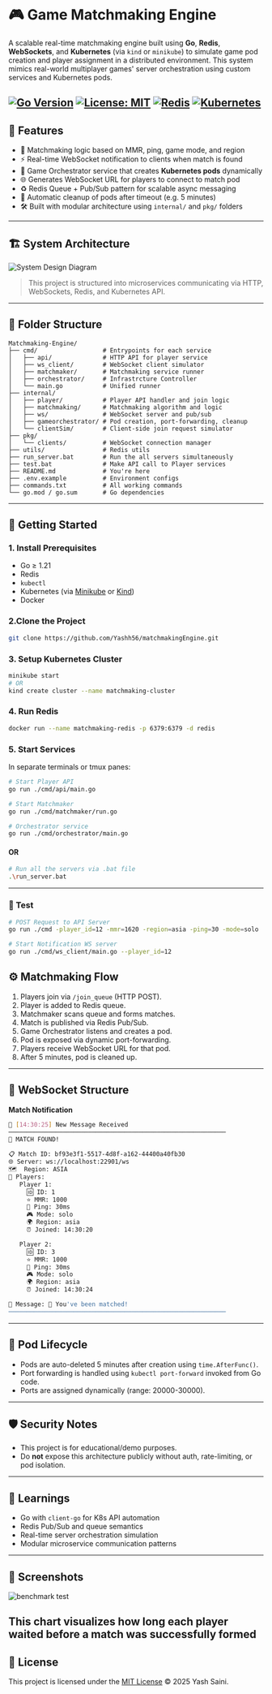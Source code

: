 # 🎮 Game Matchmaking Engine

A scalable real-time matchmaking engine built using **Go**, **Redis**, **WebSockets**, and **Kubernetes** (via `kind` or `minikube`) to simulate game pod creation and player assignment in a distributed environment.
This system mimics real-world multiplayer games' server orchestration using custom services and Kubernetes pods.


[![Go Version](https://img.shields.io/badge/Go-1.21+-blue.svg)](https://golang.org)
[![License: MIT](https://img.shields.io/badge/License-MIT-yellow.svg)](https://opensource.org/licenses/MIT)
[![Redis](https://img.shields.io/badge/Redis-Required-red.svg)](https://redis.io)
[![Kubernetes](https://img.shields.io/badge/Kubernetes-Compatible-blue.svg)](https://kubernetes.io)
---

## 🚀 Features

- 🧐 Matchmaking logic based on MMR, ping, game mode, and region
- ⚡ Real-time WebSocket notification to clients when match is found
- 🥉 Game Orchestrator service that creates **Kubernetes pods** dynamically
- 🌐 Generates WebSocket URL for players to connect to match pod
- ♻ Redis Queue + Pub/Sub pattern for scalable async messaging
- 🔹 Automatic cleanup of pods after timeout (e.g. 5 minutes)
- 🛠️ Built with modular architecture using `internal/` and `pkg/` folders

---

## 🏗️ System Architecture

![System Design Diagram](./assets/Matchmaking%20engine%20design.png)

> This project is structured into microservices communicating via HTTP, WebSockets, Redis, and Kubernetes API.

---

## 📁 Folder Structure

```
Matchmaking-Engine/
├── cmd/                  # Entrypoints for each service
│   ├── api/              # HTTP API for player service
│   ├── ws_client/        # WebSocket client simulator
│   ├── matchmaker/       # Matchmaking service runner
│   ├── orchestrator/     # Infrastrcture Controller
│   └── main.go           # Unified runner
├── internal/
│   ├── player/           # Player API handler and join logic
│   ├── matchmaking/      # Matchmaking algorithm and logic
│   ├── ws/               # WebSocket server and pub/sub
│   ├── gameorchestrator/ # Pod creation, port-forwarding, cleanup
│   └── clientSim/        # Client-side join request simulator
├── pkg/
│   └── clients/          # WebSocket connection manager
├── utils/                # Redis utils
├── run_server.bat        # Run the all servers simultaneously
├── test.bat              # Make API call to Player services
├── README.md             # You're here
├── .env.example          # Environment configs
├── commands.txt          # All working commands
└── go.mod / go.sum       # Go dependencies
```

---

## 🧪 Getting Started

### 1. Install Prerequisites

- Go ≥ 1.21
- Redis
- `kubectl`
- Kubernetes (via [Minikube](https://minikube.sigs.k8s.io/) or [Kind](https://kind.sigs.k8s.io/))
- Docker

### 2.Clone the Project

```bash
git clone https://github.com/Yashh56/matchmakingEngine.git
```

### 3. Setup Kubernetes Cluster

```bash
minikube start
# OR
kind create cluster --name matchmaking-cluster
```

### 4. Run Redis

```bash
docker run --name matchmaking-redis -p 6379:6379 -d redis
```

### 5. Start Services

In separate terminals or tmux panes:

```bash
# Start Player API
go run ./cmd/api/main.go

# Start Matchmaker
go run ./cmd/matchmaker/run.go

# Orchestrator service
go run ./cmd/orchestrator/main.go

```

#### OR

```bash
# Run all the servers via .bat file
.\run_server.bat
```

---

### 🤖 Test

```bash
# POST Request to API Server
go run ./cmd -player_id=12 -mmr=1620 -region=asia -ping=30 -mode=solo

# Start Notification WS server
go run ./cmd/ws_client/main.go --player_id=12

```

## ⚙️ Matchmaking Flow

1. Players join via `/join_queue` (HTTP POST).
2. Player is added to Redis queue.
3. Matchmaker scans queue and forms matches.
4. Match is published via Redis Pub/Sub.
5. Game Orchestrator listens and creates a pod.
6. Pod is exposed via dynamic port-forwarding.
7. Players receive WebSocket URL for that pod.
8. After 5 minutes, pod is cleaned up.

---

## 📡 WebSocket Structure

**Match Notification**

```bash
📨 [14:30:25] New Message Received
────────────────────────────────────────────────────────────
🎯 MATCH FOUND!

📋 Match ID: bf93e3f1-5517-4d8f-a162-44400a40fb30
🌐 Server: ws://localhost:22901/ws
🗺️  Region: ASIA
👥 Players:
   Player 1:
     🆔 ID: 1
     ⭐ MMR: 1000
     📶 Ping: 30ms
     🎮 Mode: solo
     🌍 Region: asia
     ⏰ Joined: 14:30:20

   Player 2:
     🆔 ID: 3
     ⭐ MMR: 1000
     📶 Ping: 30ms
     🎮 Mode: solo
     🌍 Region: asia
     ⏰ Joined: 14:30:24

💬 Message: 🎯 You've been matched!
────────────────────────────────────────────────────────────
```

---

## 🧼 Pod Lifecycle

- Pods are auto-deleted 5 minutes after creation using `time.AfterFunc()`.
- Port forwarding is handled using `kubectl port-forward` invoked from Go code.
- Ports are assigned dynamically (range: 20000-30000).

---

## 🛡️ Security Notes

- This project is for educational/demo purposes.
- Do **not** expose this architecture publicly without auth, rate-limiting, or pod isolation.

---

## 🧠 Learnings

- Go with `client-go` for K8s API automation
- Redis Pub/Sub and queue semantics
- Real-time server orchestration simulation
- Modular microservice communication patterns

---

## 📸 Screenshots

![benchmark test](./assets/latency-line-chart.png)

## This chart visualizes how long each player waited before a match was successfully formed

## 🧪 License

This project is licensed under the [MIT License](./LICENSE) © 2025 Yash Saini.
